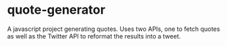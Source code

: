 # quote-generator
A javascript project generating quotes. 
Uses two APIs, one to fetch quotes as well as the Twitter API to reformat the results into a tweet. 
